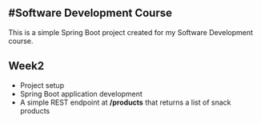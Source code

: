 #Software Development Course
-------------------------------------

This is a simple Spring Boot project created for my Software Development course. 

## Week2 
- Project setup
- Spring Boot application development
- A simple REST endpoint at **/products** that returns a list of snack products


